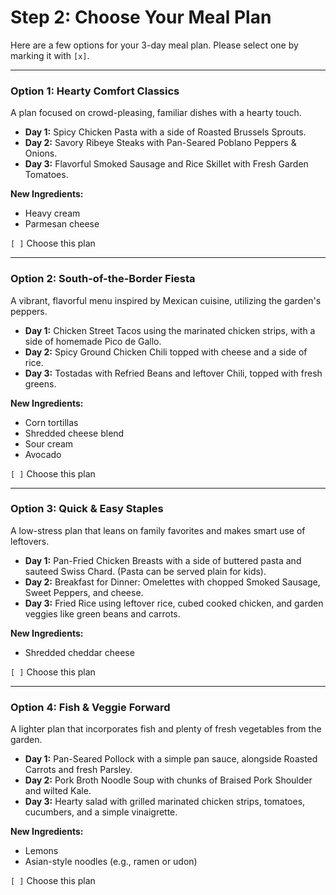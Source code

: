 # Step 2: Choose Your Meal Plan

Here are a few options for your 3-day meal plan. Please select one by marking it with `[x]`.

---

### Option 1: Hearty Comfort Classics
A plan focused on crowd-pleasing, familiar dishes with a hearty touch.

- **Day 1:** Spicy Chicken Pasta with a side of Roasted Brussels Sprouts.
- **Day 2:** Savory Ribeye Steaks with Pan-Seared Poblano Peppers &amp; Onions.
- **Day 3:** Flavorful Smoked Sausage and Rice Skillet with Fresh Garden Tomatoes.

**New Ingredients:**
- Heavy cream
- Parmesan cheese

`[ ]` Choose this plan

---

### Option 2: South-of-the-Border Fiesta
A vibrant, flavorful menu inspired by Mexican cuisine, utilizing the garden's peppers.

- **Day 1:** Chicken Street Tacos using the marinated chicken strips, with a side of homemade Pico de Gallo.
- **Day 2:** Spicy Ground Chicken Chili topped with cheese and a side of rice.
- **Day 3:** Tostadas with Refried Beans and leftover Chili, topped with fresh greens.

**New Ingredients:**
- Corn tortillas
- Shredded cheese blend
- Sour cream
- Avocado

`[ ]` Choose this plan

---

### Option 3: Quick &amp; Easy Staples
A low-stress plan that leans on family favorites and makes smart use of leftovers.

- **Day 1:** Pan-Fried Chicken Breasts with a side of buttered pasta and sauteed Swiss Chard. (Pasta can be served plain for kids).
- **Day 2:** Breakfast for Dinner: Omelettes with chopped Smoked Sausage, Sweet Peppers, and cheese.
- **Day 3:** Fried Rice using leftover rice, cubed cooked chicken, and garden veggies like green beans and carrots.

**New Ingredients:**
- Shredded cheddar cheese

`[ ]` Choose this plan

---

### Option 4: Fish &amp; Veggie Forward
A lighter plan that incorporates fish and plenty of fresh vegetables from the garden.

- **Day 1:** Pan-Seared Pollock with a simple pan sauce, alongside Roasted Carrots and fresh Parsley.
- **Day 2:** Pork Broth Noodle Soup with chunks of Braised Pork Shoulder and wilted Kale.
- **Day 3:** Hearty salad with grilled marinated chicken strips, tomatoes, cucumbers, and a simple vinaigrette.

**New Ingredients:**
- Lemons
- Asian-style noodles (e.g., ramen or udon)

`[ ]` Choose this plan